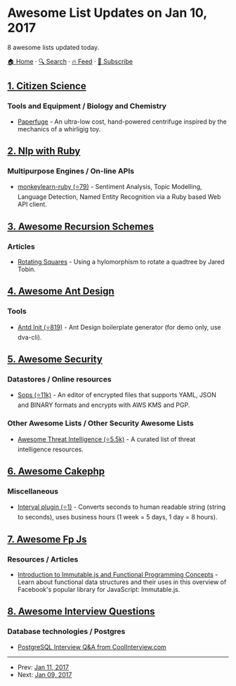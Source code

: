 # Awesome List Updates on Jan 10, 2017

8 awesome lists updated today.

[🏠 Home](/README.md) · [🔍 Search](https://test.trackawesomelist.com/search/) · [🔥 Feed](https://test.trackawesomelist.com/rss.xml) · [📮 Subscribe](https://trackawesomelist.us17.list-manage.com/subscribe?u=d2f0117aa829c83a63ec63c2f&id=36a103854c)



## [1. Citizen Science](/content/dylanrees/citizen-science/README.md)

### Tools and Equipment / Biology and Chemistry

*   [Paperfuge](http://www.biorxiv.org/content/early/2016/08/30/072207.full.pdf+html) - An ultra-low cost, hand-powered centrifuge inspired by the mechanics of a whirligig toy.

## [2. Nlp with Ruby](/content/arbox/nlp-with-ruby/README.md)

### Multipurpose Engines / On-line APIs

*   [monkeylearn-ruby (⭐79)](https://github.com/monkeylearn/monkeylearn-ruby) - Sentiment
    Analysis, Topic Modelling, Language Detection, Named Entity Recognition via
    a Ruby based Web API client.

## [3. Awesome Recursion Schemes](/content/passy/awesome-recursion-schemes/README.md)

### Articles

*   [Rotating Squares](https://jtobin.io/rotating-squares) - Using a hylomorphism to rotate a quadtree by Jared Tobin.

## [4. Awesome Ant Design](/content/websemantics/awesome-ant-design/README.md)

### Tools

*   [Antd Init (⭐819)](https://github.com/ant-design/antd-init) - Ant Design boilerplate generator (for demo only, use dva-cli).

## [5. Awesome Security](/content/sbilly/awesome-security/README.md)

### Datastores / Online resources

*   [Sops (⭐11k)](https://github.com/mozilla/sops) - An editor of encrypted files that supports YAML, JSON and BINARY formats and encrypts with AWS KMS and PGP.

### Other Awesome Lists / Other Security Awesome Lists

*   [Awesome Threat Intelligence (⭐5.5k)](https://github.com/hslatman/awesome-threat-intelligence) - A curated list of threat intelligence resources.

## [6. Awesome Cakephp](/content/FriendsOfCake/awesome-cakephp/README.md)

### Miscellaneous

*   [Interval plugin (⭐1)](https://github.com/LubosRemplik/CakePHP-Interval) - Converts seconds to human readable string (string to seconds), uses business hours (1 week = 5 days, 1 day = 8 hours).

## [7. Awesome Fp Js](/content/stoeffel/awesome-fp-js/README.md)

### Resources / Articles

*   [Introduction to Immutable.js and Functional Programming Concepts](https://auth0.com/blog/intro-to-immutable-js/) - Learn about functional data structures and their uses in this overview of Facebook's popular library for JavaScript: Immutable.js.

## [8. Awesome Interview Questions](/content/DopplerHQ/awesome-interview-questions/README.md)

### Database technologies / Postgres

*   [PostgreSQL Interview Q\&A from CoolInterview.com](http://www.coolinterview.com/type.asp?iType=411)

---

- Prev: [Jan 11, 2017](/content/2017/01/11/README.md)
- Next: [Jan 09, 2017](/content/2017/01/09/README.md)
